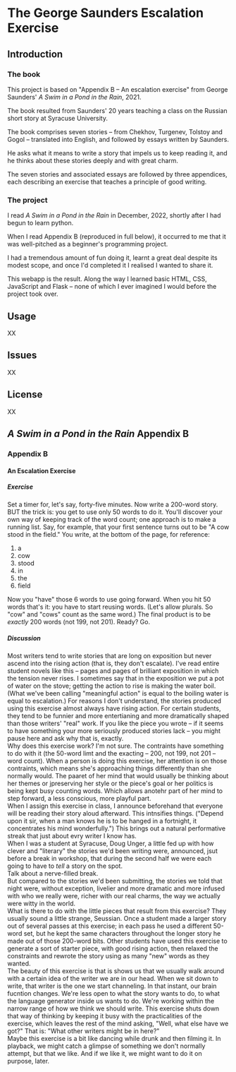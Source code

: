 # The George Saunders Escalation Exercise

## Introduction

### The book

This project is based on "Appendix B – An escalation exercise" from George Saunders' _A Swim in a Pond in the Rain_, 2021.

The book resulted from Saunders' 20 years teaching a class on the Russian short story at Syracuse University. 

The book comprises seven stories – from Chekhov, Turgenev, Tolstoy and Gogol – translated into English, and followed by essays written by Saunders. 

He asks what it means to write a story that impels us to keep reading it, and he thinks about these stories deeply and with great charm.

The seven stories and associated essays are followed by three appendices, each describing an exercise that teaches a principle of good writing. 

### The project

I read _A Swim in a Pond in the Rain_ in December, 2022, shortly after I had begun to learn python. 

When I read Appendix B (reproduced in full below), it occurred to me that it was well-pitched as a beginner's programming project. 

I had a tremendous amount of fun doing it, learnt a great deal despite its modest scope, and once I'd completed it I realised I wanted to share it.

This webapp is the result. Along the way I learned basic HTML, CSS, JavaScript and Flask – none of which I ever imagined I would before the project took over. 

## Usage
XX

## Issues
XX

## License
XX

## _A Swim in a Pond in the Rain_ Appendix B

### Appendix B

#### An Escalation Exercise

##### Exercise

Set a timer for, let's say, forty-five minutes.
Now write a 200-word story. BUT the trick is: you get to use only 50 words to do it. 
You'll discover your own way of keeping track of the word count; one approach is to make a running list. Say, for example, that your first sentence turns out to be "A cow stood in the field."
You write, at the bottom of the page, for reference:

1. a
2. cow
3. stood
4. in
5. the
6. field

Now you "have" those 6 words to use going forward. 
When you hit 50 words that's it: you have to start reusing words. (Let's allow plurals. So "cow" and "cows" count as the same word.)
The final product is to be <em>exactly</em> 200 words (not 199, not 201).
Ready? Go.

##### Discussion
Most writers tend to write stories that are long on exposition but never ascend into the rising action (that is, they don't escalate). I've read entire student novels like this – pages and pages of brilliant exposition in which the tension never rises. I sometimes say that in the exposition we put a pot of water on the stove; getting the action to rise is making the water boil. (What we've been calling "meaningful action" is equal to the boiling water is equal to escalation.)
For reasons I don't understand, the stories produced using this exercise almost always have rising action. For certain students, they tend to be funnier and more entertianing and more dramatically shaped than those writers' "real" work. 
If you like the piece you wrote – if it seems to have something your more seriously produced stories lack – you might pause here and ask why that is, exactly.  
Why does this exercise work? I'm not sure. The contraints have something to do with it (the 50-word limt and the exacting – 200, not 199, not 201 – word count). When a person is doing this exercise, her attention is on those contraints, which means she's approaching things differently than she normally would. The paaret of her mind that would usually be thinking about her themes or jpreserving her style or the piece's goal or her politics is being kept busy counting words. Which allows anotehr part of her mind to step forward, a less conscious, more playful part.  
When I assign this exercise in class, I announce beforehand that everyone will be reading their story aloud afterward. This intnsifies things. ("Depend upon it sir, when a man knows he is to be hanged in a fortnight, it concentrates his mind wonderfully.") This brings out a natural performative streak that just about evry writer I know has.  
When I was a student at Syracuse, Doug Unger, a little fed up with how clever and "literary" the stories we'd been writing were, announced, jsut before a break in workshop, that during the second half we were each going to have to <em>tell</em> a story on the spot.  
Talk about a nerve-filled break.  
But compared to the stories we'd been submitting, the stories we told that night were, without exception, livelier and more dramatic and more infused with who we really were, richer with our real charms, the way we actually were witty in the world.  
What is there to do with the little pieces that result from this exercise? They usually sound a little strange, Seussian. Once a student made a larger story out of several passes at this exercise; in each pass he used a different 50-word set, but he kept the same characters throughout the longer story he made out of those 200-word bits. Other students have used this exercise to generate a sort of starter piece, with good rising action, then relaxed the constraints and rewrote the story using as many "new" words as they wanted.  
The beauty of this exercise is that is shows us that we usually walk around with a certain idea of the writer we are in our head. When we sit down to write, that writer is the one we start channeling. In that instant, our brain fucntion changes. We're less open to what the story wants to do, to what the language generator inside us wants to do. We're working within the narrow range of how we think we should write. This exercise shuts down that way of thinking by keeping it busy with the practicalities of the exercise, which leaves the rest of the mind asking, "Well, what else have we got?" That is: "What other writers might be in here?"  
Maybe this exercise is a bit like dancing while drunk and then filming it. In playback, we might catch a glimpse of something we don't normally attempt, but that we like. And if we like it, we might want to do it on purpose, later.  




